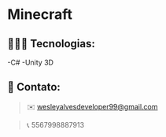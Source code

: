 # Minecraft


## 🧑🏽‍💻 Tecnologias:

-C#
-Unity 3D

## 💙 Contato:
  > ✉️  wesleyalvesdeveloper99@gmail.com

  > 📞  5567998887913
